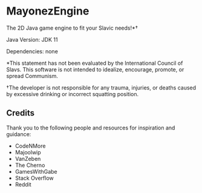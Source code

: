 # MayonezEngine
 The 2D Java game engine to fit your Slavic needs!*†
 
 Java Version: JDK 11

 Dependencies: none
 
 *This statement has not been evaluated by the International Council of Slavs. This software is not intended to idealize, encourage, promote, or spread Communism.
 
 †The developer is not responsible for any trauma, injuries, or deaths caused by excessive drinking or incorrect squatting position.
 
 
 ## Credits
 Thank you to the following people and resources for inspiration and guidance:
 - CodeNMore
 - Majoolwip
 - VanZeben
 - The Cherno
 - GamesWithGabe
 - Stack Overflow
 - Reddit
